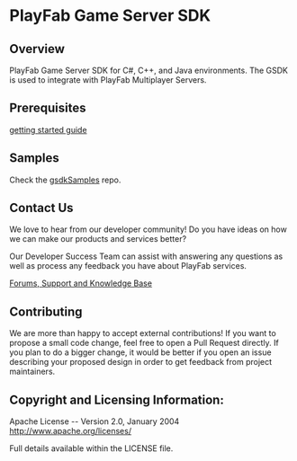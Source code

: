 # PlayFab Game Server SDK

## Overview

PlayFab Game Server SDK for C#, C++, and Java environments.  The GSDK is used to integrate with PlayFab Multiplayer Servers.

## Prerequisites

[getting started guide](https://docs.microsoft.com/en-us/gaming/playfab/features/multiplayer/servers/integrating-game-servers-with-gsdk)

## Samples

Check the [gsdkSamples](https://github.com/PlayFab/gsdkSamples) repo.

## Contact Us

We love to hear from our developer community!
Do you have ideas on how we can make our products and services better?

Our Developer Success Team can assist with answering any questions as well as process any feedback you have about PlayFab services.

[Forums, Support and Knowledge Base](https://community.playfab.com/index.html)

## Contributing

We are more than happy to accept external contributions! If you want to propose a small code change, feel free to open a Pull Request directly. If you plan to do a bigger change, it would be better if you open an issue describing your proposed design in order to get feedback from project maintainers.

## Copyright and Licensing Information:

  Apache License --
  Version 2.0, January 2004
  http://www.apache.org/licenses/

  Full details available within the LICENSE file.

